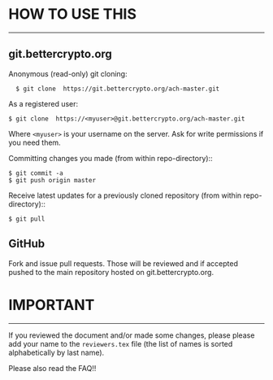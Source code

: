 # HOW TO USE THIS 
-----------------

## git.bettercrypto.org
Anonymous (read-only) git cloning:

`  $ git clone  https://git.bettercrypto.org/ach-master.git`


As a registered user:

  `$ git clone  https://<myuser>@git.bettercrypto.org/ach-master.git`

Where `<myuser>` is your username on the server. Ask for write permissions if you need them.


Committing changes you made (from within repo-directory)::


```
$ git commit -a
$ git push origin master
```


Receive latest updates for a previously cloned repository (from within repo-directory)::

  `$ git pull`

## GitHub
Fork and issue pull requests. Those will be reviewed and if accepted pushed to the main repository hosted on git.bettercrypto.org.

# IMPORTANT
-----------

If you reviewed the document and/or made some changes, please please add your name to the `reviewers.tex` file (the list of names is sorted alphabetically by last name).

Please also read the FAQ!!
